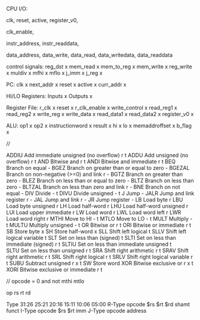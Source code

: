 CPU I/O:

clk,
reset,
active,
register_v0,

clk_enable,

instr_address,
instr_readdata,


data_address,
data_write,
data_read,
data_writedata,
data_readdata

control signals:
reg_dst     x
mem_read    x
mem_to_reg  x
mem_write   x
reg_write   x
muldiv      x
mfhi        x
mflo        x
j_imm       x
j_reg       x

PC:
clk     x
next_addr   x
reset   x
active  x
curr_addr   x

HI/LO Registers:
Inputs      x
Outputs     x

Register File:
r_clk       x
reset       x
r_clk_enable    x
write_control   x
read_reg1   x
read_reg2   x
write_reg   x
write_data  x
read_data1  x
read_data2  x
register_v0 x

ALU:
op1     x
op2     x
instructionword     x
result x
hi      x
lo      x
memaddroffset   x
b_flag  x

//

ADDIU	Add immediate unsigned (no overflow) r  t
ADDU	Add unsigned (no overflow) r    t
AND	Bitwise and r   t
ANDI	Bitwise and immediate r     t
BEQ	Branch on equal -
BGEZ	Branch on greater than or equal to zero -
BGEZAL	Branch on non-negative (>=0) and link r -
BGTZ	Branch on greater than zero -
BLEZ	Branch on less than or equal to zero -
BLTZ	Branch on less than zero -
BLTZAL	Branch on less than zero and link r -
BNE	Branch on not equal -
DIV	Divide -    t
DIVU	Divide unsigned -   t
J	Jump -
JALR	Jump and link register r -
JAL	Jump and link r -
JR	Jump register -
LB	Load byte r 
LBU	Load byte unsigned r
LH	Load half-word r
LHU	Load half-word unsigned r
LUI	Load upper immediate r
LW	Load word r
LWL	Load word left r
LWR	Load word right r
MTHI	Move to HI -    t
MTLO	Move to LO -    t
MULT	Multiply -  t
MULTU	Multiply unsigned - t
OR	Bitwise or r    t
ORI	Bitwise or immediate r  t
SB	Store byte x
SH	Store half-word x
SLL	Shift left logical  t
SLLV	Shift left logical variable t
SLT	Set on less than (signed)   t
SLTI	Set on less than immediate (signed) r   t
SLTIU	Set on less than immediate unsigned   t  
SLTU	Set on less than unsigned r t
SRA	Shift right arithmetic r    t
SRAV	Shift right arithmetic r    t
SRL	Shift right logical r   t
SRLV	Shift right logical variable r  t
SUBU	Subtract unsigned r x t
SW	Store word
XOR	Bitwise exclusive or r x    t
XORI	Bitwise exclusive or immediate r    t


// 
opcode = 0 and not mthi mtlo

op rs rt rd

Type	31:26	25:21	20:16	15:11	10:06	05:00
R-Type	opcode	$rs	    $rt	    $rd	    shamt	funct
I-Type	opcode	$rs	    $rt	    imm
J-Type	opcode	address
